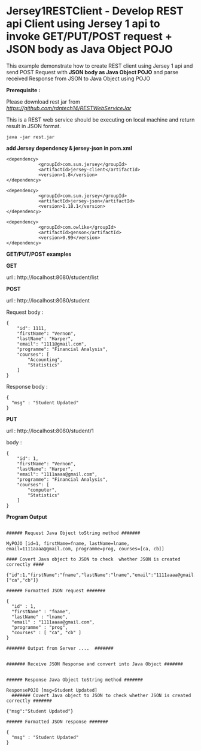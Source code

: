 Jersey1RESTClient - Develop REST api Client using Jersey 1 api to invoke GET/PUT/POST request + JSON body as Java Object POJO
=====

This example demonstrate how to create REST client using Jersey 1 api and send POST Request with **JSON body as Java Object POJO** and parse received Response from JSON to Java Object using POJO

**Prerequisite :**

Please download rest jar from 
*https://github.com/rdntech14/RESTWebServiceJar*

This is a REST web service should be executing on local machine and return result in JSON format.

```
java -jar rest.jar
```

**add Jersey dependency & jersey-json in pom.xml**

```
<dependency>
			<groupId>com.sun.jersey</groupId>
			<artifactId>jersey-client</artifactId>
			<version>1.8</version>
</dependency>

<dependency>
			<groupId>com.sun.jersey</groupId>
			<artifactId>jersey-json</artifactId>
			<version>1.18.1</version>
</dependency>

<dependency>
			<groupId>com.owlike</groupId>
			<artifactId>genson</artifactId>
			<version>0.99</version>
</dependency>
```

**GET/PUT/POST examples**

**GET**

url : http://localhost:8080/student/list


**POST**

url : http://localhost:8080/student 

Request body : 
```
{
	"id": 1111,
	"firstName": "Vernon",
	"lastName": "Harper",
	"email": "1111@gmail.com",
	"programme": "Financial Analysis",
	"courses": [
		"Accounting",
		"Statistics"
	]
}
```

Response body : 
```
{
  "msg" : "Student Updated"
}
```
**PUT**

url : http://localhost:8080/student/1 

body : 
```
{
	"id": 1,
	"firstName": "Vernon",
	"lastName": "Harper",
	"email": "1111aaaa@gmail.com",
	"programme": "Financial Analysis",
	"courses": [
		"computer",
		"Statistics"
	]
}
```

**Program Output**
```

###### Request Java Object toString method ####### 

MyPOJO [id=1, firstName=fname, lastName=lname, email=1111aaaa@gmail.com, programme=prog, courses=[ca, cb]]

#### Covert Java object to JSON to check  whether JSON is created correctly #### 

{"id":1,"firstName":"fname","lastName":"lname","email":"1111aaaa@gmail.com","programme":"prog","courses":["ca","cb"]}

###### Formatted JSON request ####### 

{
  "id" : 1,
  "firstName" : "fname",
  "lastName" : "lname",
  "email" : "1111aaaa@gmail.com",
  "programme" : "prog",
  "courses" : [ "ca", "cb" ]
}

####### Output from Server ....  ####### 


####### Receive JSON Response and convert into Java Object ####### 


###### Response Java Object toString method ####### 

ResponsePOJO [msg=Student Updated]
  ####### Covert Java object to JSON to check whether JSON is created correctly ####### 

{"msg":"Student Updated"}

###### Formatted JSON response ####### 

{
  "msg" : "Student Updated"
}

```
